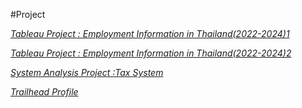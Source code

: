 #Project

*[Tableau Project : Employment Information in Thailand(2022-2024)1](https://public.tableau.com/app/profile/punnakan.punsiri/viz/project_17290244924750/Story1)*

*[Tableau Project : Employment Information in Thailand(2022-2024)2](https://public.tableau.com/app/profile/punnakan.punsiri/viz/project_17290244924750/Dashboard)*


*[System Analysis Project :Tax System](https://drive.google.com/file/d/1ZaiW728AWlMkWxoXzvP-xOuITUShBVpG/view?usp=sharing)*


*[Trailhead Profile](https://www.salesforce.com/trailblazer/e9y1dw3pumoxedtr3j)*

